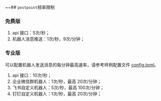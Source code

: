 ~~## `postpoint`频率限制

### 免费版

1. api 接口：5次/秒；
2. 机器人消息推送：1次/秒，9次/分钟；

### 专业版

可以配置机器人发送消息的每分钟最高速率，请参考样例配置文件 [config.toml](config.toml)。

1. api 接口：10次/秒；
2. 企业微信群机器人：1次/秒，最高 20次/分钟；
3. 飞书自定义机器人：5次/秒，最高 100次/分钟；
4. 钉钉自定义机器人：1次/秒，最高 20次/分钟；


